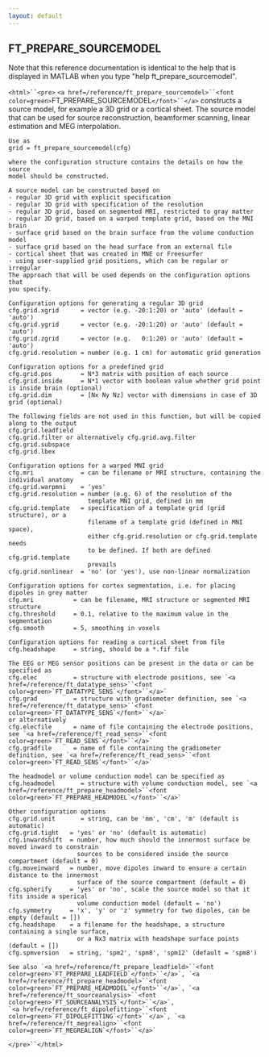 ```yaml
---
layout: default
---
```


##  FT_PREPARE_SOURCEMODEL

Note that this reference documentation is identical to the help that is displayed in MATLAB when you type "help ft_prepare_sourcemodel".

`<html>``<pre>`
    `<a href=/reference/ft_prepare_sourcemodel>``<font color=green>`FT_PREPARE_SOURCEMODEL`</font>``</a>` constructs a source model, for example a 3D grid or a
    cortical sheet. The source model that can be used for source reconstruction,
    beamformer scanning, linear estimation and MEG interpolation.
 
    Use as
    grid = ft_prepare_sourcemodel(cfg)
 
    where the configuration structure contains the details on how the source
    model should be constructed.
 
    A source model can be constructed based on
    - regular 3D grid with explicit specification
    - regular 3D grid with specification of the resolution
    - regular 3D grid, based on segmented MRI, restricted to gray matter
    - regular 3D grid, based on a warped template grid, based on the MNI brain
    - surface grid based on the brain surface from the volume conduction model
    - surface grid based on the head surface from an external file
    - cortical sheet that was created in MNE or Freesurfer
    - using user-supplied grid positions, which can be regular or irregular
    The approach that will be used depends on the configuration options that
    you specify.
 
    Configuration options for generating a regular 3D grid
    cfg.grid.xgrid      = vector (e.g. -20:1:20) or 'auto' (default = 'auto')
    cfg.grid.ygrid      = vector (e.g. -20:1:20) or 'auto' (default = 'auto')
    cfg.grid.zgrid      = vector (e.g.   0:1:20) or 'auto' (default = 'auto')
    cfg.grid.resolution = number (e.g. 1 cm) for automatic grid generation
 
    Configuration options for a predefined grid
    cfg.grid.pos        = N*3 matrix with position of each source
    cfg.grid.inside     = N*1 vector with boolean value whether grid point is inside brain (optional)
    cfg.grid.dim        = [Nx Ny Nz] vector with dimensions in case of 3D grid (optional)
 
    The following fields are not used in this function, but will be copied along to the output
    cfg.grid.leadfield
    cfg.grid.filter or alternatively cfg.grid.avg.filter
    cfg.grid.subspace
    cfg.grid.lbex
 
    Configuration options for a warped MNI grid
    cfg.mri             = can be filename or MRI structure, containing the individual anatomy
    cfg.grid.warpmni    = 'yes'
    cfg.grid.resolution = number (e.g. 6) of the resolution of the
                          template MNI grid, defined in mm
    cfg.grid.template   = specification of a template grid (grid structure), or a
                          filename of a template grid (defined in MNI space),
                          either cfg.grid.resolution or cfg.grid.template needs
                          to be defined. If both are defined cfg.grid.template
                          prevails
    cfg.grid.nonlinear  = 'no' (or 'yes'), use non-linear normalization
 
    Configuration options for cortex segmentation, i.e. for placing dipoles in grey matter
    cfg.mri           = can be filename, MRI structure or segmented MRI structure
    cfg.threshold     = 0.1, relative to the maximum value in the segmentation
    cfg.smooth        = 5, smoothing in voxels
 
    Configuration options for reading a cortical sheet from file
    cfg.headshape     = string, should be a *.fif file
 
    The EEG or MEG sensor positions can be present in the data or can be specified as
    cfg.elec          = structure with electrode positions, see `<a href=/reference/ft_datatype_sens>``<font color=green>`FT_DATATYPE_SENS`</font>``</a>`
    cfg.grad          = structure with gradiometer definition, see `<a href=/reference/ft_datatype_sens>``<font color=green>`FT_DATATYPE_SENS`</font>``</a>`
    or alternatively
    cfg.elecfile      = name of file containing the electrode positions, see `<a href=/reference/ft_read_sens>``<font color=green>`FT_READ_SENS`</font>``</a>`
    cfg.gradfile      = name of file containing the gradiometer definition, see `<a href=/reference/ft_read_sens>``<font color=green>`FT_READ_SENS`</font>``</a>`
 
    The headmodel or volume conduction model can be specified as
    cfg.headmodel       = structure with volume conduction model, see `<a href=/reference/ft_prepare_headmodel>``<font color=green>`FT_PREPARE_HEADMODEL`</font>``</a>`
 
    Other configuration options
    cfg.grid.unit       = string, can be 'mm', 'cm', 'm' (default is automatic)
    cfg.grid.tight   = 'yes' or 'no' (default is automatic)
    cfg.inwardshift  = number, how much should the innermost surface be moved inward to constrain
                       sources to be considered inside the source compartment (default = 0)
    cfg.moveinward   = number, move dipoles inward to ensure a certain distance to the innermost
                       surface of the source compartment (default = 0)
    cfg.spherify     = 'yes' or 'no', scale the source model so that it fits inside a sperical
                       volume conduction model (default = 'no')
    cfg.symmetry     = 'x', 'y' or 'z' symmetry for two dipoles, can be empty (default = [])
    cfg.headshape    = a filename for the headshape, a structure containing a single surface,
                       or a Nx3 matrix with headshape surface points (default = [])
    cfg.spmversion   = string, 'spm2', 'spm8', 'spm12' (default = 'spm8')
 
    See also `<a href=/reference/ft_prepare_leadfield>``<font color=green>`FT_PREPARE_LEADFIELD`</font>``</a>`, `<a href=/reference/ft_prepare_headmodel>``<font color=green>`FT_PREPARE_HEADMODEL`</font>``</a>`, `<a href=/reference/ft_sourceanalysis>``<font color=green>`FT_SOURCEANALYSIS`</font>``</a>`,
    `<a href=/reference/ft_dipolefitting>``<font color=green>`FT_DIPOLEFITTING`</font>``</a>`, `<a href=/reference/ft_megrealign>``<font color=green>`FT_MEGREALIGN`</font>``</a>`
`</pre>``</html>`

